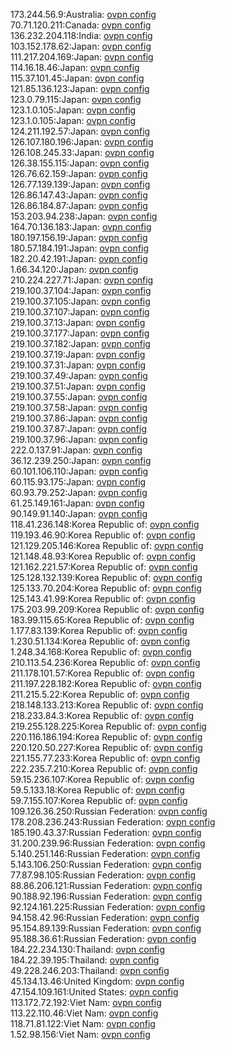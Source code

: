 173.244.56.9:Australia: [ovpn config](vpn/173_244_56_9.ovpn)  
70.71.120.211:Canada: [ovpn config](vpn/70_71_120_211.ovpn)  
136.232.204.118:India: [ovpn config](vpn/136_232_204_118.ovpn)  
103.152.178.62:Japan: [ovpn config](vpn/103_152_178_62.ovpn)  
111.217.204.169:Japan: [ovpn config](vpn/111_217_204_169.ovpn)  
114.16.18.46:Japan: [ovpn config](vpn/114_16_18_46.ovpn)  
115.37.101.45:Japan: [ovpn config](vpn/115_37_101_45.ovpn)  
121.85.136.123:Japan: [ovpn config](vpn/121_85_136_123.ovpn)  
123.0.79.115:Japan: [ovpn config](vpn/123_0_79_115.ovpn)  
123.1.0.105:Japan: [ovpn config](vpn/123_1_0_105.ovpn)  
123.1.0.105:Japan: [ovpn config](vpn/123_1_0_105.ovpn)  
124.211.192.57:Japan: [ovpn config](vpn/124_211_192_57.ovpn)  
126.107.180.196:Japan: [ovpn config](vpn/126_107_180_196.ovpn)  
126.108.245.33:Japan: [ovpn config](vpn/126_108_245_33.ovpn)  
126.38.155.115:Japan: [ovpn config](vpn/126_38_155_115.ovpn)  
126.76.62.159:Japan: [ovpn config](vpn/126_76_62_159.ovpn)  
126.77.139.139:Japan: [ovpn config](vpn/126_77_139_139.ovpn)  
126.86.147.43:Japan: [ovpn config](vpn/126_86_147_43.ovpn)  
126.86.184.87:Japan: [ovpn config](vpn/126_86_184_87.ovpn)  
153.203.94.238:Japan: [ovpn config](vpn/153_203_94_238.ovpn)  
164.70.136.183:Japan: [ovpn config](vpn/164_70_136_183.ovpn)  
180.197.156.19:Japan: [ovpn config](vpn/180_197_156_19.ovpn)  
180.57.184.191:Japan: [ovpn config](vpn/180_57_184_191.ovpn)  
182.20.42.191:Japan: [ovpn config](vpn/182_20_42_191.ovpn)  
1.66.34.120:Japan: [ovpn config](vpn/1_66_34_120.ovpn)  
210.224.227.71:Japan: [ovpn config](vpn/210_224_227_71.ovpn)  
219.100.37.104:Japan: [ovpn config](vpn/219_100_37_104.ovpn)  
219.100.37.105:Japan: [ovpn config](vpn/219_100_37_105.ovpn)  
219.100.37.107:Japan: [ovpn config](vpn/219_100_37_107.ovpn)  
219.100.37.13:Japan: [ovpn config](vpn/219_100_37_13.ovpn)  
219.100.37.177:Japan: [ovpn config](vpn/219_100_37_177.ovpn)  
219.100.37.182:Japan: [ovpn config](vpn/219_100_37_182.ovpn)  
219.100.37.19:Japan: [ovpn config](vpn/219_100_37_19.ovpn)  
219.100.37.31:Japan: [ovpn config](vpn/219_100_37_31.ovpn)  
219.100.37.49:Japan: [ovpn config](vpn/219_100_37_49.ovpn)  
219.100.37.51:Japan: [ovpn config](vpn/219_100_37_51.ovpn)  
219.100.37.55:Japan: [ovpn config](vpn/219_100_37_55.ovpn)  
219.100.37.58:Japan: [ovpn config](vpn/219_100_37_58.ovpn)  
219.100.37.86:Japan: [ovpn config](vpn/219_100_37_86.ovpn)  
219.100.37.87:Japan: [ovpn config](vpn/219_100_37_87.ovpn)  
219.100.37.96:Japan: [ovpn config](vpn/219_100_37_96.ovpn)  
222.0.137.91:Japan: [ovpn config](vpn/222_0_137_91.ovpn)  
36.12.239.250:Japan: [ovpn config](vpn/36_12_239_250.ovpn)  
60.101.106.110:Japan: [ovpn config](vpn/60_101_106_110.ovpn)  
60.115.93.175:Japan: [ovpn config](vpn/60_115_93_175.ovpn)  
60.93.79.252:Japan: [ovpn config](vpn/60_93_79_252.ovpn)  
61.25.149.161:Japan: [ovpn config](vpn/61_25_149_161.ovpn)  
90.149.91.140:Japan: [ovpn config](vpn/90_149_91_140.ovpn)  
118.41.236.148:Korea Republic of: [ovpn config](vpn/118_41_236_148.ovpn)  
119.193.46.90:Korea Republic of: [ovpn config](vpn/119_193_46_90.ovpn)  
121.129.205.146:Korea Republic of: [ovpn config](vpn/121_129_205_146.ovpn)  
121.148.48.93:Korea Republic of: [ovpn config](vpn/121_148_48_93.ovpn)  
121.162.221.57:Korea Republic of: [ovpn config](vpn/121_162_221_57.ovpn)  
125.128.132.139:Korea Republic of: [ovpn config](vpn/125_128_132_139.ovpn)  
125.133.70.204:Korea Republic of: [ovpn config](vpn/125_133_70_204.ovpn)  
125.143.41.99:Korea Republic of: [ovpn config](vpn/125_143_41_99.ovpn)  
175.203.99.209:Korea Republic of: [ovpn config](vpn/175_203_99_209.ovpn)  
183.99.115.65:Korea Republic of: [ovpn config](vpn/183_99_115_65.ovpn)  
1.177.83.139:Korea Republic of: [ovpn config](vpn/1_177_83_139.ovpn)  
1.230.51.134:Korea Republic of: [ovpn config](vpn/1_230_51_134.ovpn)  
1.248.34.168:Korea Republic of: [ovpn config](vpn/1_248_34_168.ovpn)  
210.113.54.236:Korea Republic of: [ovpn config](vpn/210_113_54_236.ovpn)  
211.178.101.57:Korea Republic of: [ovpn config](vpn/211_178_101_57.ovpn)  
211.197.228.182:Korea Republic of: [ovpn config](vpn/211_197_228_182.ovpn)  
211.215.5.22:Korea Republic of: [ovpn config](vpn/211_215_5_22.ovpn)  
218.148.133.213:Korea Republic of: [ovpn config](vpn/218_148_133_213.ovpn)  
218.233.84.3:Korea Republic of: [ovpn config](vpn/218_233_84_3.ovpn)  
219.255.128.225:Korea Republic of: [ovpn config](vpn/219_255_128_225.ovpn)  
220.116.186.194:Korea Republic of: [ovpn config](vpn/220_116_186_194.ovpn)  
220.120.50.227:Korea Republic of: [ovpn config](vpn/220_120_50_227.ovpn)  
221.155.77.233:Korea Republic of: [ovpn config](vpn/221_155_77_233.ovpn)  
222.235.7.210:Korea Republic of: [ovpn config](vpn/222_235_7_210.ovpn)  
59.15.236.107:Korea Republic of: [ovpn config](vpn/59_15_236_107.ovpn)  
59.5.133.18:Korea Republic of: [ovpn config](vpn/59_5_133_18.ovpn)  
59.7.155.107:Korea Republic of: [ovpn config](vpn/59_7_155_107.ovpn)  
109.126.36.250:Russian Federation: [ovpn config](vpn/109_126_36_250.ovpn)  
178.208.236.243:Russian Federation: [ovpn config](vpn/178_208_236_243.ovpn)  
185.190.43.37:Russian Federation: [ovpn config](vpn/185_190_43_37.ovpn)  
31.200.239.96:Russian Federation: [ovpn config](vpn/31_200_239_96.ovpn)  
5.140.251.146:Russian Federation: [ovpn config](vpn/5_140_251_146.ovpn)  
5.143.106.250:Russian Federation: [ovpn config](vpn/5_143_106_250.ovpn)  
77.87.98.105:Russian Federation: [ovpn config](vpn/77_87_98_105.ovpn)  
88.86.206.121:Russian Federation: [ovpn config](vpn/88_86_206_121.ovpn)  
90.188.92.196:Russian Federation: [ovpn config](vpn/90_188_92_196.ovpn)  
92.124.161.225:Russian Federation: [ovpn config](vpn/92_124_161_225.ovpn)  
94.158.42.96:Russian Federation: [ovpn config](vpn/94_158_42_96.ovpn)  
95.154.89.139:Russian Federation: [ovpn config](vpn/95_154_89_139.ovpn)  
95.188.36.61:Russian Federation: [ovpn config](vpn/95_188_36_61.ovpn)  
184.22.234.130:Thailand: [ovpn config](vpn/184_22_234_130.ovpn)  
184.22.39.195:Thailand: [ovpn config](vpn/184_22_39_195.ovpn)  
49.228.246.203:Thailand: [ovpn config](vpn/49_228_246_203.ovpn)  
45.134.13.46:United Kingdom: [ovpn config](vpn/45_134_13_46.ovpn)  
47.154.109.161:United States: [ovpn config](vpn/47_154_109_161.ovpn)  
113.172.72.192:Viet Nam: [ovpn config](vpn/113_172_72_192.ovpn)  
113.22.110.46:Viet Nam: [ovpn config](vpn/113_22_110_46.ovpn)  
118.71.81.122:Viet Nam: [ovpn config](vpn/118_71_81_122.ovpn)  
1.52.98.156:Viet Nam: [ovpn config](vpn/1_52_98_156.ovpn)  
